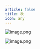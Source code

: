 ```yaml
---
article: false
title: 秋
icon: any
---
```


![image.png](https://s2.loli.net/2022/11/18/5Xv7npWzgDV9o4t.png)

![image.png](https://s2.loli.net/2022/11/18/eb4pcQFH3njCy6L.png)
